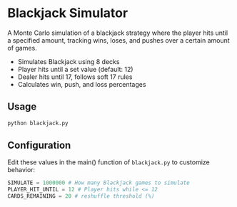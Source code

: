 # Blackjack Simulator

A Monte Carlo simulation of a blackjack strategy where the player hits until a specified amount, tracking wins, loses, and pushes over a certain amount of games.

- Simulates Blackjack using 8 decks
- Player hits until a set value (default: 12)
- Dealer hits until 17, follows soft 17 rules
- Calculates win, push, and loss percentages

## Usage

```bash
python blackjack.py
```

## Configuration

Edit these values in the main() function of `blackjack.py` to customize behavior:

```python
SIMULATE = 1000000 # How many Blackjack games to simulate
PLAYER_HIT_UNTIL = 12 # Player hits while <= 12
CARDS_REMAINING = 20 # reshuffle threshold (%)
```

